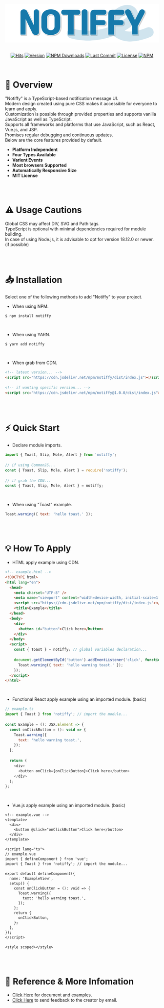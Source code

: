 <div align="center">

<br/>

<img src="logo.png" width="520px" />

<br />
<br />

[![Hits](https://hits.seeyoufarm.com/api/count/incr/badge.svg?url=https%3A%2F%2Fgithub.com%2Fdevcheeze%2Fnotiffy&count_bg=%231679AB&title_bg=%23555555&icon=github.svg&icon_color=%23FFFFFF&title=Hits&edge_flat=false)](https://github.com/devcheeze/notiffy) [![Version](https://img.shields.io/npm/v/notiffy.svg?style=flat&label=Version)]() [![NPM Downloads](https://img.shields.io/npm/dt/notiffy.svg?style=flat&label=NPM Download)]() [![Last Commit](https://img.shields.io/github/last-commit/devcheeze/notiffy.svg?style=flat&label=Last Commit)]() [![License](https://img.shields.io/badge/license-MIT-green.svg?style=flat&label=License)]()
[![NPM](https://nodei.co/npm/notiffy.png?compact=true)](https://nodei.co/npm/notiffy/)

</div>

<br />

# 👋 Overview

"Notiffy" is a TypeScript-based notification message UI.
<br />
Modern design created using pure CSS makes it accessible for everyone to learn and apply.
<br />
Customization is possible through provided properties and supports vanilla JavaScript as well as TypeScript.
<br/>
Supports all frameworks and platforms that use JavaScript, such as React, Vue.js, and JSP.
<br />
Promises regular debugging and continuous updates.
<br />
Below are the core features provided by default.
<br />

- <b>Platform Independent</b>
- <b>Four Types Available</b>
- <b>Varient Events</b>
- <b>Most browsers Supported</b>
- <b>Automatically Responsive Size</b>
- <b>MIT License</b>

<br />
<br />

# ⚠️ Usage Cautions

Global CSS may affect DIV, SVG and Path tags.
<br />
TypeScript is optional with minimal dependencies required for module building.
<br />
In case of using Node.js, it is advisable to opt for version 18.12.0 or newer. (if possible)

<br />
<br />

# 📥 Installation

Select one of the following methods to add "Notiffy" to your project.
<br />

- When using NPM.
  <br />

```shell
$ npm install notiffy
```

<br />

- When using YARN.
  <br />

```shell
$ yarn add notiffy
```

<br />

- When grab from CDN.
  <br />

```html
<!-- latest version... -->
<script src="https://cdn.jsdelivr.net/npm/notiffy/dist/index.js"></script>

<!-- if wanting specific version... -->
<script src="https://cdn.jsdelivr.net/npm/notiffy@1.0.0/dist/index.js"></script>
```

<br />
<br />

# ⚡ Quick Start

- Declare module imports.
  <br />

```javascript
import { Toast, Slip, Mole, Alert } from 'notiffy';

// if using CommonJS...
const { Toast, Slip, Mole, Alert } = require('notiffy');

// if grab the CDN...
const { Toast, Slip, Mole, Alert } = notiffy;
```

<br />

- When using "Toast" example.
  <br />

```javascript
Toast.warning({ text: 'hello toast.' });
```

<br />
<br />

# 💡 How To Apply

- HTML apply example using CDN.

```html
<!-- example.html -->
<!DOCTYPE html>
<html lang="en">
  <head>
    <meta charset="UTF-8" />
    <meta name="viewport" content="width=device-width, initial-scale=1.0" />
    <script src="https://cdn.jsdelivr.net/npm/notiffy/dist/index.js"></script>
    <title>Example</title>
  </head>
  <body>
    <div>
      <button id="button">Click here</button>
    </div>
  </body>
  <script>
    const { Toast } = notiffy; // global variables declaration...

    document.getElementById('button').addEventListener('click', function () {
      Toast.warning({ text: 'hello warning toast.' });
    });
  </script>
</html>
```

<br />

- Functional React apply example using an imported module. (basic)

```javascript
// example.ts
import { Toast } from 'notiffy'; // import the module...

const Example = (): JSX.Element => {
  const onClickButton = (): void => {
    Toast.warning({
      text: 'hello warning toast.',
    });
  };

  return (
    <div>
      <button onClick={onClickButton}>Click here</button>
    </div>
  );
};
```

<br />

- Vue.js apply example using an imported module. (basic)

```vue
<!-- example.vue -->
<template>
  <div>
    <button @click="onClickButton">Click here</button>
  </div>
</template>

<script lang="ts">
// example.vue
import { defineComponent } from 'vue';
import { Toast } from 'notiffy'; // import the module...

export default defineComponent({
  name: 'ExampleView',
  setup() {
    const onClickButton = (): void => {
      Toast.warning({
        text: 'hello warning toast.',
      });
    };
    return {
      onClickButton,
    };
  },
});
</script>

<style scoped></style>
```

<br />
<br />

# 🔗 Reference & More Infomation

- [Click Here](https://devcheeze.github.io/notiffy/) for document and examples.
- [Click Here](mailto:devcheeze@icloud.com) to send feedback to the creator by email.
